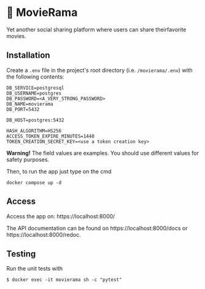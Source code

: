 # 🎥 MovieRama
Yet​ ​another social​ ​sharing​ ​platform​ ​where​ ​users​ ​can​ ​share​ ​their​ ​favorite​ ​movies.

## Installation
Create a `.env` file in the project's root directory (i.e. `/movierama/.env`)
with the following contents:

```
DB_SERVICE=postgresql
DB_USERNAME=postgres
DB_PASSWORD=<A_VERY_STRONG_PASSWORD>
DB_NAME=movierama
DB_PORT=5432

DB_HOST=postgres:5432

HASH_ALGORITHM=HS256
ACCESS_TOKEN_EXPIRE_MINUTES=1440
TOKEN_CREATION_SECRET_KEY=<use a token creation key>
```
**Warning!** The field values are examples. You should use different values for safety purposes.

Then, to run the app just type on the cmd

`docker compose up -d`

## Access
Access the app on: https://localhost:8000/

The API documentation can be found on https://localhost:8000/docs or https://localhost:8000/redoc.

## Testing
Run the unit tests with 

`$ docker exec -it movierama sh -c "pytest"`
